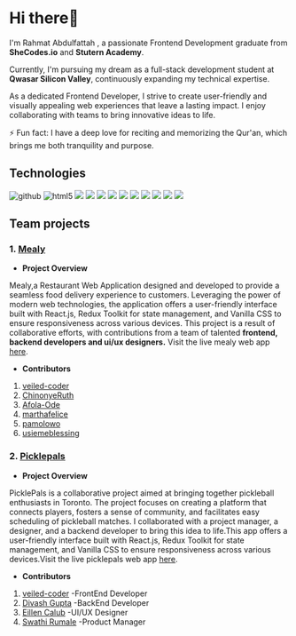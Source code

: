 # Hi there👋

I'm Rahmat Abdulfattah , a passionate Frontend Development graduate from **SheCodes.io** and **Stutern Academy**. 

Currently, I'm pursuing my dream as a full-stack development student at **Qwasar Silicon Valley**, continuously expanding my technical expertise.

As a dedicated Frontend Developer, I strive to create user-friendly and visually appealing web experiences that leave a lasting impact. I enjoy collaborating with teams to bring innovative ideas to life.

⚡ Fun fact: I have a deep love for reciting and memorizing the Qur'an, which brings me both tranquility and purpose.



## Technologies

![github](https://img.shields.io/badge/GitHub-000000?style=for-the-badge&logo=GitHub&logoColor=white)
![html5](https://img.shields.io/badge/html5-red?style=for-the-badge&logo=html5&logoColor=white)
![](https://img.shields.io/badge/css3-1572B6?style=for-the-badge&logo=css3&logoColor=white)
![](https://img.shields.io/badge/sass-F4C2C2?style=for-the-badge&logo=Sass&logoColor=CC6699)
![](https://img.shields.io/badge/bootstrap-C2C2F4?style=for-the-badge&logo=Bootstrap&logoColor=7952B3)
![](https://img.shields.io/badge/javascript-F7DF1E?style=for-the-badge&logo=javascript&logoColor=black)
![](https://img.shields.io/badge/react-282B31?style=for-the-badge&logo=React&logoColor=61DAFB)
![](https://img.shields.io/badge/-1F305E?style=for-the-badge&logo=C&logoColor=A8B9CC)
![](https://img.shields.io/badge/ruby-FFC0CB?style=for-the-badge&logo=Ruby&logoColor=CC342D)
![](https://img.shields.io/badge/sinatra-00693E?style=for-the-badge&logo=Rubysinatra&logoColor=000000)
![](https://img.shields.io/badge/sqlITE-ADD8E6?style=for-the-badge&logo=SQLite&logoColor=003B57)
![](https://img.shields.io/badge/postman-FFFDD0?style=for-the-badge&logo=postman&logoColor=F76935)
## Team projects

### **1. [Mealy](https://github.com/Stutern-Project-23/Group-3-Mealy-Project-Team-4A/tree/dev)**

- **Project Overview**

Mealy,a Restaurant Web Application designed and developed to provide a seamless food delivery experience to customers. Leveraging the power of modern web technologies, the application offers a user-friendly interface built with React.js, Redux Toolkit for state management, and Vanilla CSS to ensure responsiveness across various devices. This project is a result of collaborative efforts, with contributions from a team of talented **frontend, backend developers and ui/ux designers.** 
Visit the live mealy web app [here](www.mealy4u.netlify.app).

- **Contributors**
1. [veiled-coder](https://github.com/veiled-coder)
2. [ChinonyeRuth](https://github.com/ChinonyeRuth)
3. [Afola-Ode](https://github.com/Afola-Ode)
4. [marthafelice](https://github.com/marthafelice)
5. [pamolowo](https://github.com/pamolowo)
6. [usiemeblessing](https://github.com/usiemeblessing)

### **2. [Picklepals](https://github.com/Co-Lab-You-Belong-in-Tech/picklepal)**

- **Project Overview**

PicklePals is a collaborative project aimed at bringing together pickleball enthusiasts in Toronto. The project focuses on creating a platform that connects players, fosters a sense of community, and facilitates easy scheduling of pickleball matches. I collaborated with a project manager, a designer, and a backend developer to bring this idea to life.This app offers a user-friendly interface built with React.js, Redux Toolkit for state management, and Vanilla CSS to ensure responsiveness across various devices.Visit the live picklepals web app [here](https://picklepals.netlify.app/).

- **Contributors**
1. [veiled-coder](https://github.com/veiled-coder) -FrontEnd Developer
2. [Divash Gupta](https://github.com/Divxsh) -BackEnd Developer
3. [Eillen Calub](https://www.linkedin.com/in/eileen-calub/)  -UI/UX Designer
4. [Swathi Rumale](https://www.linkedin.com/in/swathi-rumale-542174b6/)  -Product Manager






